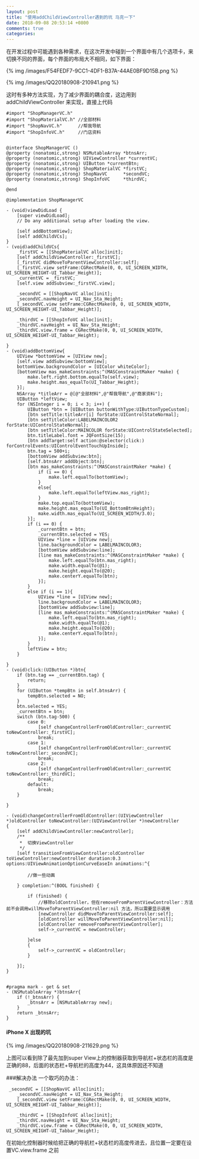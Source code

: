 ```yaml
---
layout: post
title: "使用addChildViewController遇到的坑 马克一下"
date: 2018-09-08 20:53:14 +0800
comments: true
categories: 
---
```


在开发过程中可能遇到各种需求，在这次开发中碰到一个界面中有几个选项卡，来切换不同的界面，每个界面的布局大不相同，如下界面：

<!--more-->

{% img /images/F54FEDF7-9CC1-4DF1-B37A-44AE0BF9D15B.png %}


{% img /images/QQ20180908-210941.png %}

这时有多种方法实现，为了减少界面的耦合度，这边用到 addChildViewController 来实现，直接上代码

	
	#import "ShopManagerVC.h"
	#import "ShopMaterialVC.h" //全部材料
	#import "ShopNavVC.h"      //帮我导航
	#import "ShopInfoVC.h"     //门店资料


	@interface ShopManagerVC ()
	@property (nonatomic,strong) NSMutableArray *btnsArr;
	@property (nonatomic,strong) UIViewController *currentVC;
	@property (nonatomic,strong) UIButton *currentBtn;
	@property (nonatomic,strong) ShopMaterialVC *firstVC;
	@property (nonatomic,strong) ShopNavVC      *secondVC;
	@property (nonatomic,strong) ShopInfoVC     *thirdVC;

	@end

	@implementation ShopManagerVC

	- (void)viewDidLoad {
	    [super viewDidLoad];
	    // Do any additional setup after loading the view.
	    
	    [self addBottomView];
	    [self addChildVCs];
	}
	- (void)addChildVCs{
	    _firstVC = [[ShopMaterialVC alloc]init];
	    [self addChildViewController:_firstVC];
	    [_firstVC didMoveToParentViewController:self];
	    [_firstVC.view setFrame:CGRectMake(0, 0, UI_SCREEN_WIDTH, UI_SCREEN_HEIGHT-UI_Tabbar_Height)];
	    _currentVC = _firstVC;
	    [self.view addSubview:_firstVC.view];
	    
	    _secondVC = [[ShopNavVC alloc]init];
	    _secondVC.navHeight = UI_Nav_Sta_Height;
	    [_secondVC.view setFrame:CGRectMake(0, 0, UI_SCREEN_WIDTH, UI_SCREEN_HEIGHT-UI_Tabbar_Height)];
	    
	    _thirdVC = [[ShopInfoVC alloc]init];
	    _thirdVC.navHeight = UI_Nav_Sta_Height;
	    _thirdVC.view.frame = CGRectMake(0, 0, UI_SCREEN_WIDTH, UI_SCREEN_HEIGHT-UI_Tabbar_Height);
	    
	}
	- (void)addBottomView{
	    UIView *bottomView = [UIView new];
	    [self.view addSubview:bottomView];
	    bottomView.backgroundColor = [UIColor whiteColor];
	    [bottomView mas_makeConstraints:^(MASConstraintMaker *make) {
	        make.left.right.bottom.equalTo(self.view);
	        make.height.mas_equalTo(UI_Tabbar_Height);
	    }];
	    NSArray *titleArr = @[@"全部材料",@"帮我导航",@"商家资料"];
	    UIButton *leftView;
	    for (NSInteger i = 0; i < 3; i++) {
	        UIButton *btn = [UIButton buttonWithType:UIButtonTypeCustom];
	        [btn setTitle:titleArr[i] forState:UIControlStateNormal];
	        [btn setTitleColor:LABELMAINCOLOR2 forState:UIControlStateNormal];
	        [btn setTitleColor:MAINCOLOR forState:UIControlStateSelected];
	        btn.titleLabel.font = JQFontSize(15);
	        [btn addTarget:self action:@selector(click:) forControlEvents:UIControlEventTouchUpInside];
	        btn.tag = 500+i;
	        [bottomView addSubview:btn];
	        [self.btnsArr addObject:btn];
	        [btn mas_makeConstraints:^(MASConstraintMaker *make) {
	            if (i == 0) {
	                make.left.equalTo(bottomView);
	            }
	            else{
	                make.left.equalTo(leftView.mas_right);
	            }
	            make.top.equalTo(bottomView);
	            make.height.mas_equalTo(UI_BottomBtnHeight);
	            make.width.mas_equalTo(UI_SCREEN_WIDTH/3.0);
	        }];
	        if (i == 0) {
	            _currentBtn = btn;
	            _currentBtn.selected = YES;
	            UIView *line = [UIView new];
	            line.backgroundColor = LABELMAINCOLOR3;
	            [bottomView addSubview:line];
	            [line mas_makeConstraints:^(MASConstraintMaker *make) {
	                make.left.equalTo(btn.mas_right);
	                make.width.equalTo(@1);
	                make.height.equalTo(@20);
	                make.centerY.equalTo(btn);
	            }];
	        }
	        else if (i == 1){
	            UIView *line = [UIView new];
	            line.backgroundColor = LABELMAINCOLOR3;
	            [bottomView addSubview:line];
	            [line mas_makeConstraints:^(MASConstraintMaker *make) {
	                make.left.equalTo(btn.mas_right);
	                make.width.equalTo(@1);
	                make.height.equalTo(@20);
	                make.centerY.equalTo(btn);
	            }];
	        }
	        leftView = btn;
	    }
	    
	}
	- (void)click:(UIButton *)btn{
	    if (btn.tag == _currentBtn.tag) {
	        return;
	    }
	    for (UIButton *tempBtn in self.btnsArr) {
	        tempBtn.selected = NO;
	    }
	    btn.selected = YES;
	    _currentBtn = btn;
	    switch (btn.tag-500) {
	        case 0:
	            [self changeControllerFromOldController:_currentVC toNewController:_firstVC];
	            break;
	        case 1:
	            [self changeControllerFromOldController:_currentVC toNewController:_secondVC];
	            break;
	        case 2:
	            [self changeControllerFromOldController:_currentVC toNewController:_thirdVC];
	            break;
	        default:
	            break;
	    }
	    
	}
	
	- (void)changeControllerFromOldController:(UIViewController *)oldController toNewController:(UIViewController *)newController
	{
	    [self addChildViewController:newController];
	    /**
	     *  切换ViewController
	     */
	    [self transitionFromViewController:oldController toViewController:newController duration:0.3 options:UIViewAnimationOptionCurveEaseIn animations:^{
	        
	        //做一些动画
	        
	    } completion:^(BOOL finished) {
	        
	        if (finished) {
	            //移除oldController，但在removeFromParentViewController：方法前不会调用willMoveToParentViewController:nil 方法，所以需要显示调用
	            [newController didMoveToParentViewController:self];
	            [oldController willMoveToParentViewController:nil];
	            [oldController removeFromParentViewController];
	            self->_currentVC = newController;
	            
	        }else
	        {
	            self->_currentVC = oldController;
	        }
	        
	    }];
	}
	
	
	#pragma mark - get & set
	- (NSMutableArray *)btnsArr{
	    if (!_btnsArr) {
	        _btnsArr = [NSMutableArray new];
	    }
	    return _btnsArr;
	}




#### <a name="fenced-code-block">iPhone X 出现的坑 </a>

{% img /images/QQ20180908-211629.png %}

上图可以看到除了最先加到super View上的控制器获取到导航栏+状态栏的高度是正确的88，后面的状态栏+导航栏的高度为44，这具体原因还不知道

###解决办法
一个取巧的办法：

	 _secondVC = [[ShopNavVC alloc]init];
	    _secondVC.navHeight = UI_Nav_Sta_Height;
	    [_secondVC.view setFrame:CGRectMake(0, 0, UI_SCREEN_WIDTH, UI_SCREEN_HEIGHT-UI_Tabbar_Height)];
	    
	    _thirdVC = [[ShopInfoVC alloc]init];
	    _thirdVC.navHeight = UI_Nav_Sta_Height;
	    _thirdVC.view.frame = CGRectMake(0, 0, UI_SCREEN_WIDTH, UI_SCREEN_HEIGHT-UI_Tabbar_Height);
	    
在初始化控制器时候给把正确的导航栏+状态栏的高度传进去，且位置一定要在设置VC.view.frame 之前

